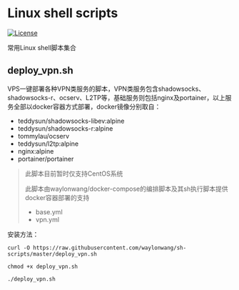 # Linux shell scripts
[![License](https://img.shields.io/badge/License-MIT-orange.svg)](https://github.com/waylonwang/sh-scripts/blob/master/LICENSE)

常用Linux shell脚本集合

## deploy_vpn.sh
VPS一键部署各种VPN类服务的脚本，VPN类服务包含shadowsocks、shadowsocks-r、ocserv、L2TP等，基础服务则包括nginx及portainer，以上服务全部以docker容器方式部署，docker镜像分别取自：
* teddysun/shadowsocks-libev:alpine
* teddysun/shadowsocks-r:alpine
* tommylau/ocserv 
* teddysun/l2tp:alpine
* nginx:alpine
* portainer/portainer

> 此脚本目前暂时仅支持CentOS系统
>
> 此脚本由waylonwang/docker-compose的编排脚本及其sh执行脚本提供docker容器部署的支持
> * base.yml
> * vpn.yml

安装方法：

```shell
curl -O https://raw.githubusercontent.com/waylonwang/sh-scripts/master/deploy_vpn.sh

chmod +x deploy_vpn.sh

./deploy_vpn.sh
```
